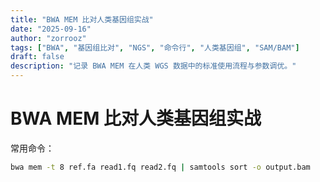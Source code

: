 ```yaml
---
title: "BWA MEM 比对人类基因组实战"
date: "2025-09-16"
author: "zorrooz"
tags: ["BWA", "基因组比对", "NGS", "命令行", "人类基因组", "SAM/BAM"]
draft: false
description: "记录 BWA MEM 在人类 WGS 数据中的标准使用流程与参数调优。"
---
```


# BWA MEM 比对人类基因组实战

常用命令：

```bash
bwa mem -t 8 ref.fa read1.fq read2.fq | samtools sort -o output.bam
```
